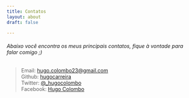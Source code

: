 ```yaml
---
title: Contatos
layout: about
draft: false

---
```

###### Abaixo você encontra os meus principais contatos, fique à vontade para falar comigo ;)
> Email: hugo.colombo23@gmail.com  
> Github: [hugocarreira](http://github.com/hugocarreira)  
> Twitter: [@_hugocolombo](http://twitter.com/@_hugocolombo)   
> Facebook: [Hugo Colombo](http://facebook.com/hugo.colombo.23)  
